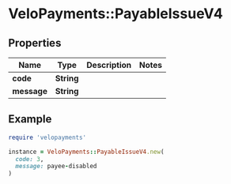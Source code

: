 # VeloPayments::PayableIssueV4

## Properties

| Name | Type | Description | Notes |
| ---- | ---- | ----------- | ----- |
| **code** | **String** |  |  |
| **message** | **String** |  |  |

## Example

```ruby
require 'velopayments'

instance = VeloPayments::PayableIssueV4.new(
  code: 3,
  message: payee-disabled
)
```

